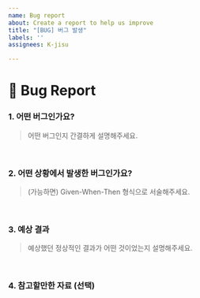 ```yaml
---
name: Bug report
about: Create a report to help us improve
title: "[BUG] 버그 발생"
labels: ''
assignees: K-jisu

---
```


# 🐞 Bug Report

### 1. 어떤 버그인가요?

> 어떤 버그인지 간결하게 설명해주세요.

<br>

### 2. 어떤 상황에서 발생한 버그인가요?

> (가능하면) Given-When-Then 형식으로 서술해주세요.

<br>

### 3. 예상 결과

> 예상했던 정상적인 결과가 어떤 것이었는지 설명해주세요.

<br>

### 4. 참고할만한 자료 (선택)
